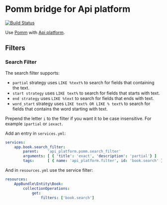 # Pomm bridge for Api platform

[![Build Status](https://travis-ci.org/pomm-project/pomm-api-platform.svg?branch=master)](https://travis-ci.org/pomm-project/pomm-api-platform)

Use [Pomm](http://www.pomm-project.org/) with [Api platform](https://api-platform.com/).

## Filters

### Search Filter

The search filter supports:

 * ```partial``` strategy uses ```LIKE %text%``` to search for fields that containing the text.
 * ```start strategy``` uses ```LIKE text%``` to search for fields that starts with text.
 * ```end strategy``` uses ```LIKE %text``` to search for fields that ends with text.
 * ```word_start``` strategy uses ```LIKE text% OR LIKE % text%``` to search for fields that contains the word starting with text.

Prepend the letter ```i``` to the filter if you want it to be case insensitive. For example ```ipartial``` or ```iexact```.

Add an entry in `services.yml`:

```yml
services:
    app.book.search_filter:
        parent:    'api_platform.pomm.search_filter'
        arguments: [ { 'title': 'exact', 'description': 'partial'} ]
        tags:      [ { name: 'api_platform.filter', id: 'book.search' } ]
```

And in `resources.yml` use the service filter:

```yml
resources:
    AppBundle\Entity\Book:
        collectionOperations:
            get:
                filters: ['book.search']
```
